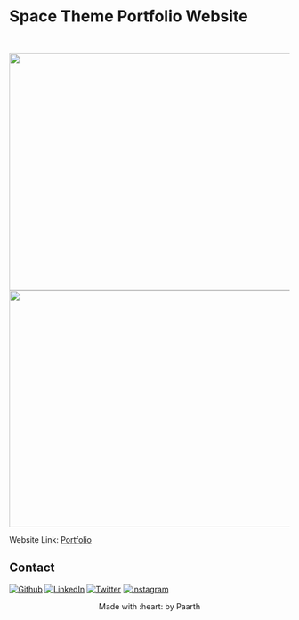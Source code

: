 
# Space Theme Portfolio Website

<!-- PROJECT LOGO -->
<br />
<p align="center">
  <a href="https://github.com/PAARTH2608/Portfolio">
    <img src="https://res.cloudinary.com/dcogm6vx9/image/upload/v1675374439/Screenshot_2023-02-03_031112_fdleip.png" alt="project pic" width="1140" height="426">
  </a>
   <a href="https://github.com/PAARTH2608/Portfolio">
    <img src="https://res.cloudinary.com/dcogm6vx9/image/upload/v1675374436/Screenshot_2023-02-03_031201_hiv3dr.png" alt="project pic" width="1140" height="426">
  </a>
 
  Website Link: [Portfolio](https://its-paarth7.vercel.app/)
  </p>
</p>


<!-- CONTACT -->
## Contact

<a href="https://portfolio-paarth.vercel.app/" target="_blank"><img alt="Github" src="https://img.shields.io/badge/-Website-brightgreen?style=for-the-badge&logo=appveyor&logoColor=white&color=999900&logo=data:null" /></a>
<a href="https://www.linkedin.com/in/paarth-jain-470522208/" target="_blank"><img alt="LinkedIn" src="https://img.shields.io/badge/linkedin-%230077B5.svg?&style=for-the-badge&logo=linkedin&logoColor=white" /></a>
<a href="https://twitter.com/PAARTHJAIN7" target="_blank"><img alt="Twitter" src="https://img.shields.io/badge/twitter-%231DA1F2.svg?&style=for-the-badge&logo=twitter&logoColor=white" /></a>
<a href="https://www.instagram.com/_paarth7_/" target="_blank"><img alt="Instagram" src="https://img.shields.io/badge/instagram-%FF69B4.svg?&style=for-the-badge&logo=instagram&logoColor=white&color=cd486b" /></a>

<p align="center">
Made with :heart: by Paarth
</p>
